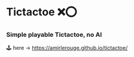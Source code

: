 # Tictactoe ❌⭕


### Simple playable Tictactoe, no AI


🕹️ here -> https://amirlerouge.github.io/tictactoe/

